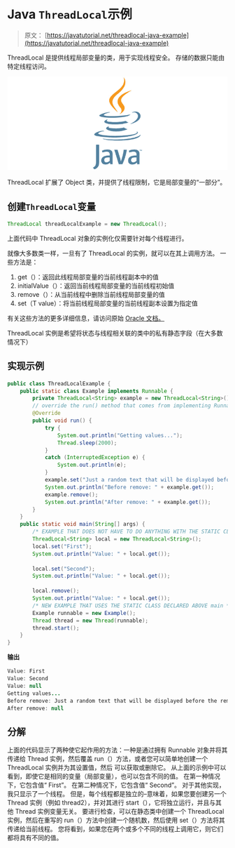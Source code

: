 # Java `ThreadLocal`示例

> 原文： [https://javatutorial.net/threadlocal-java-example](https://javatutorial.net/threadlocal-java-example)

ThreadLocal 是提供线程局部变量的类，用于实现线程安全。 存储的数据只能由特定线程访问。

![java-featured-image](img/e0db051dedc1179e7424b6d998a6a772.jpg)

ThreadLocal 扩展了 Object 类，并提供了线程限制，它是局部变量的“一部分”。

## 创建`ThreadLocal`变量

```java
ThreadLocal threadLocalExample = new ThreadLocal();
```

上面代码中 ThreadLocal 对象的实例化仅需要针对每个线程进行。

就像大多数类一样，一旦有了 ThreadLocal 的实例，就可以在其上调用方法。 一些方法是：

1.  get（）：返回此线程局部变量的当前线程副本中的值
2.  initialValue（）：返回当前线程局部变量的当前线程初始值
3.  remove（）：从当前线程中删除当前线程局部变量的值
4.  set（T value）：将当前线程局部变量的当前线程副本设置为指定值

有关这些方法的更多详细信息，请访问原始 [Oracle 文档。](https://docs.oracle.com/javase/7/docs/api/java/lang/ThreadLocal.html)

ThreadLocal 实例是希望将状态与线程相关联的类中的私有静态字段（在大多数情况下）

## 实现示例

```java
public class ThreadLocalExample { 
    public static class Example implements Runnable {
        private ThreadLocal<String> example = new ThreadLocal<String>();
        // override the run() method that comes from implementing Runnable class
        @Override
        public void run() {
            try {
                System.out.println("Getting values...");
                Thread.sleep(2000);
            }
            catch (InterruptedException e) {  
                System.out.println(e);
            }  
            example.set("Just a random text that will be displayed before the remove function");
            System.out.println("Before remove: " + example.get());
            example.remove();
            System.out.println("After remove: " + example.get());
        }
    }
    public static void main(String[] args) { 
        /* EXAMPLE THAT DOES NOT HAVE TO DO ANYTHING WITH THE STATIC CLASS ABOVE main*/
        ThreadLocal<String> local = new ThreadLocal<String>(); 
        local.set("First"); 
        System.out.println("Value: " + local.get()); 

        local.set("Second"); 
        System.out.println("Value: " + local.get()); 

        local.remove(); 
        System.out.println("Value: " + local.get());
        /* NEW EXAMPLE THAT USES THE STATIC CLASS DECLARED ABOVE main */
        Example runnable = new Example();
        Thread thread = new Thread(runnable);
        thread.start();
    } 
}
```

**输出**

```java
Value: First
Value: Second
Value: null
Getting values...
Before remove: Just a random text that will be displayed before the remove function
After remove: null
```

## 分解

上面的代码显示了两种使它起作用的方法：一种是通过拥有 Runnable 对象并将其传递给 Thread 实例，然后覆盖 run（）方法，或者您可以简单地创建一个 ThreadLocal 实例并为其设置值，然后 可以获取或删除它。 从上面的示例中可以看到，即使它是相同的变量（局部变量），也可以包含不同的值。 在第一种情况下，它包含值“ First”。 在第二种情况下，它包含值“ Second”。 对于其他实现，我只显示了一个线程。 但是，每个线程都是独立的–意味着，如果您要创建另一个 Thread 实例（例如 thread2），并对其进行 start（），它将独立运行，并且与其他 Thread 实例变量无关。 要进行检查，可以在静态类中创建一个 ThreadLocal 实例，然后在重写的 run（）方法中创建一个随机数，然后使用 set（）方法将其传递给当前线程。 您将看到，如果您在两个或多个不同的线程上调用它，则它们都将具有不同的值。